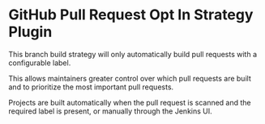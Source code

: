 # GitHub Pull Request Opt In Strategy Plugin

This branch build strategy will only automatically build pull requests with a configurable label.

This allows maintainers greater control over which pull requests are built and to prioritize the most important pull requests.

Projects are built automatically when the pull request is scanned and the required label is present, or manually through the Jenkins UI.
